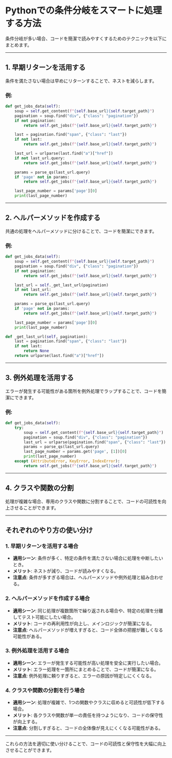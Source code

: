 # Pythonでの条件分岐をスマートに処理する方法

条件分岐が多い場合、コードを簡潔で読みやすくするためのテクニックを以下にまとめます。

---

## 1. 早期リターンを活用する
条件を満たさない場合は早めにリターンすることで、ネストを減らします。

### 例:
```python
def get_jobs_data(self):
    soup = self.get_content(f"{self.base_url}{self.target_path}")
    pagination = soup.find("div", {"class": "pagination"})
    if not pagination:
        return self.get_jobs(f"{self.base_url}{self.target_path}")

    last = pagination.find("span", {"class": "last"})
    if not last:
        return self.get_jobs(f"{self.base_url}{self.target_path}")

    last_url = urlparse(last.find("a")["href"])
    if not last_url.query:
        return self.get_jobs(f"{self.base_url}{self.target_path}")

    params = parse_qs(last_url.query)
    if 'page' not in params:
        return self.get_jobs(f"{self.base_url}{self.target_path}")

    last_page_number = params['page'][0]
    print(last_page_number)
```

---

## 2. ヘルパーメソッドを作成する
共通の処理をヘルパーメソッドに分けることで、コードを簡潔にできます。

### 例:
```python
def get_jobs_data(self):
    soup = self.get_content(f"{self.base_url}{self.target_path}")
    pagination = soup.find("div", {"class": "pagination"})
    if not pagination:
        return self.get_jobs(f"{self.base_url}{self.target_path}")

    last_url = self._get_last_url(pagination)
    if not last_url:
        return self.get_jobs(f"{self.base_url}{self.target_path}")

    params = parse_qs(last_url.query)
    if 'page' not in params:
        return self.get_jobs(f"{self.base_url}{self.target_path}")

    last_page_number = params['page'][0]
    print(last_page_number)

def _get_last_url(self, pagination):
    last = pagination.find("span", {"class": "last"})
    if not last:
        return None
    return urlparse(last.find("a")["href"])
```

---

## 3. 例外処理を活用する
エラーが発生する可能性がある箇所を例外処理でラップすることで、コードを簡潔にできます。

### 例:
```python
def get_jobs_data(self):
    try:
        soup = self.get_content(f"{self.base_url}{self.target_path}")
        pagination = soup.find("div", {"class": "pagination"})
        last_url = urlparse(pagination.find("span", {"class": "last"}).find("a")["href"])
        params = parse_qs(last_url.query)
        last_page_number = params.get('page', [1])[0]
        print(last_page_number)
    except (AttributeError, KeyError, IndexError):
        return self.get_jobs(f"{self.base_url}{self.target_path}")
```

---

## 4. クラスや関数の分割
処理が複雑な場合、専用のクラスや関数に分割することで、コードの可読性を向上させることができます。

---

## それぞれのやり方の使い分け

### 1. 早期リターンを活用する場合
- **適用シーン**: 条件が多く、特定の条件を満たさない場合に処理を中断したいとき。
- **メリット**: ネストが減り、コードが読みやすくなる。
- **注意点**: 条件が多すぎる場合は、ヘルパーメソッドや例外処理と組み合わせる。

### 2. ヘルパーメソッドを作成する場合
- **適用シーン**: 同じ処理が複数箇所で繰り返される場合や、特定の処理を分離してテスト可能にしたい場合。
- **メリット**: コードの再利用性が向上し、メインロジックが簡潔になる。
- **注意点**: ヘルパーメソッドが増えすぎると、コード全体の把握が難しくなる可能性がある。

### 3. 例外処理を活用する場合
- **適用シーン**: エラーが発生する可能性が高い処理を安全に実行したい場合。
- **メリット**: エラー処理を一箇所にまとめることで、コードが簡潔になる。
- **注意点**: 例外処理に頼りすぎると、エラーの原因が特定しにくくなる。

### 4. クラスや関数の分割を行う場合
- **適用シーン**: 処理が複雑で、1つの関数やクラスに収めると可読性が低下する場合。
- **メリット**: 各クラスや関数が単一の責任を持つようになり、コードの保守性が向上する。
- **注意点**: 分割しすぎると、コードの全体像が見えにくくなる可能性がある。

---

これらの方法を適切に使い分けることで、コードの可読性と保守性を大幅に向上させることができます。
